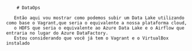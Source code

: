         # DataOps

       Então aqui vou mostrar como podemos subir um Data Lake utilizando como base o Vagrant,que seria o equivalente a nossa plataforma cloud,
       o HDFS que seria o equivalente ao Azure Data Lake e o Airflow que entraria no lugar do Azure DataFactory.
       Estou considerando que você já tem o Vagrant e o VirtualBox instalado
